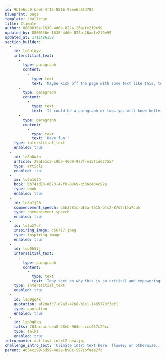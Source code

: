 ```yaml
---
id: 9bfe6cc0-baef-4f15-8516-95ee6a52d784
blueprint: page
template: challenge
title: Climate
author: 0800036e-1638-4d6e-822a-26aefe2f9e99
updated_by: 0800036e-1638-4d6e-822a-26aefe2f9e99
updated_at: 1711486158
section_builder:
  -
    id: lu8ulqyv
    interstitial_text:
      -
        type: paragraph
        content:
          -
            type: text
            text: 'Maybe kick off the page with some text like this, to introduce what’s coming below?'
      -
        type: paragraph
        content:
          -
            type: text
            text: 'It could be a paragraph or two… you will know better than I! This text is just here to bulk up the typographic space and evaluate for visual purposes, so feel free to replace it or delete it as you get a feel for authoring the selection of content shown on this theme page, drawing from the best of what is available throughout the site.'
      -
        type: paragraph
        content:
          -
            type: text
            text: 'Have fun!'
    type: interstitial_text
    enabled: true
  -
    id: lu8u0wtn
    article: 29a151c3-c9be-46b9-977f-e15f1de27554
    type: article
    enabled: true
  -
    id: lu8u1989
    book: bb741d00-8673-47f0-8869-cd36c404c92e
    type: book
    enabled: true
  -
    id: lu8u1j26
    commencement_speech: d5b3281c-b13a-4515-bfc2-87d2e15a7cb5
    type: commencement_speech
    enabled: true
  -
    id: lu8u27cf
    inspiring_image: c56717.jpeg
    type: inspiring_image
    enabled: true
  -
    id: lsp0h5lj
    interstitial_text:
      -
        type: paragraph
        content:
          -
            type: text
            text: 'Tony text on why this is so critical and empowering…'
    type: interstitial_text
    enabled: true
  -
    id: lsp0gq4k
    quotation: af20afc7-07a3-4268-b5e1-1465773f3ef1
    type: quotation
    enabled: true
  -
    id: lsp0g8kq
    talks: 263accbc-caa0-48eb-964e-dccc457c29cc
    type: talks
    enabled: true
intro_movie: act-fast-intxt2-new.jpg
challenge_intro_text: 'Climate intro text here, flowery or otherwise...'
parent: 4054c299-5d59-4a2a-b98c-597ebfaee2fc
---
```


